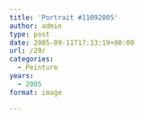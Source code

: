 ```yaml
---
title: 'Portrait #11092005'
author: admin
type: post
date: 2005-09-11T17:13:19+00:00
url: /29/
categories:
  - Peinture
years:
  - 2005
format: image

---
```

